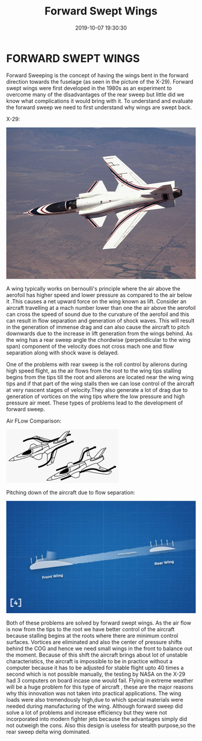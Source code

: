 ﻿---
layout: post
title: "Forward Swept Wings"
author_github:
date: 2019-10-07 19:30:30
image: '/assets/img/'
description: 'Forward Swept Wings'
tags:
- Piston
categories:
- Piston
github_username: vehandoshi
---

# FORWARD SWEPT WINGS


Forward Sweeping is the concept of having the wings bent in the forward direction towards the fuselage (as seen in the picture of the X-29).
Forward swept wings were first developed in the 1980s as an experiment to overcome many of the disadvantages of the rear sweep but little did we know what complications it would bring with it.
To understand and evaluate the forward sweep we need to first understand why wings are swept back.

X-29:

  
![X-29](/blog_src/assets/img/forward-swept-wings/x29.jpeg)




A wing typically works on bernoulli's principle where the air above the aerofoil has higher speed and lower pressure as compared to the air below it .This causes a net upward force on the wing known as lift. Consider an aircraft travelling at a mach number lower than one the air above the aerofoil can cross the speed of sound due to the curvature of the aerofoil and this can result in flow separation and generation of shock waves. This will result in the generation of immense drag and can also cause the aircraft to pitch downwards due to the increase in lift generation from the wings behind. As the wing has a rear sweep angle the chordwise (perpendicular to the wing span) component of the velocity does not cross mach one and flow separation along with shock wave is delayed.


One of the problems with rear sweep is the roll control by ailerons during high speed flight, as the air flows from the root to the wing tips stalling begins from the tips till the root and ailerons are located near the wing wing tips and if that part of the wing stalls then we can lose control of the aircraft at very nascent stages of velocity.They also generate a lot of drag due to generation of vortices on the wing tips where the low pressure and high pressure air meet. These types of problems lead to the development of forward sweep.


Air FLow Comparison:
  
![Air FLow Comparison](/blog_src/assets/img/forward-swept-wings/AirFlowComparison.jpeg)


Pitching down of the aircraft due to flow separation:  

![Pitching down of the aircraft due to flow separation](/blog_src/assets/img/forward-swept-wings/PitchingDown.jpeg)




Both of these problems are solved by forward swept wings. As the air flow is now from the tips to the root we have better control of the aircraft because stalling begins at the roots where there are minimum control surfaces. Vortices are eliminated and also the center of pressure shifts behind the COG and hence we need small wings in the front to balance out the moment. Because of this shift the aircraft brings about lot of unstable characteristics, the aircraft is impossible to be in practice without a computer because it has to be adjusted for stable flight upto 40 times a second which is not possible manually, the testing by NASA on the X-29 had 3 computers on board incase one would fail. Flying in extreme weather will be a huge problem for this type of aircraft , these are the major reasons why this innovation was not taken into practical applications.
The wing loads were also tremendously high,due to which special materials were needed during manufacturing of the wing.
Although forward sweep did solve a lot of problems and increase efficiency but they were not incorporated into modern fighter jets because the advantages simply did not outweigh the cons.
Also this design is useless for stealth purpose,so the rear sweep delta wing dominated.